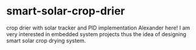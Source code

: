# smart-solar-crop-drier
crop drier with solar tracker and PID implementation
Alexander here! I am very interested in embedded system projects thus the idea of
designing smart solar crop drying system.

